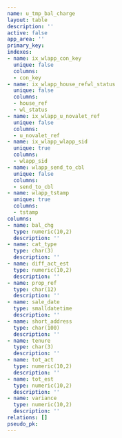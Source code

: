 ```yaml
---
name: u_tmp_bal_charge
layout: table
description: ''
active: false
app_area: ''
primary_key: 
indexes:
- name: ix_wlapp_con_key
  unique: false
  columns:
  - con_key
- name: ix_wlapp_house_refwl_status
  unique: false
  columns:
  - house_ref
  - wl_status
- name: ix_wlapp_u_novalet_ref
  unique: false
  columns:
  - u_novalet_ref
- name: ix_wlapp_wlapp_sid
  unique: true
  columns:
  - wlapp_sid
- name: wlapp_send_to_cbl
  unique: false
  columns:
  - send_to_cbl
- name: wlapp_tstamp
  unique: true
  columns:
  - tstamp
columns:
- name: bal_chg
  type: numeric(10,2)
  description: ''
- name: cat_type
  type: char(3)
  description: ''
- name: diff_act_est
  type: numeric(10,2)
  description: ''
- name: prop_ref
  type: char(12)
  description: ''
- name: sale_date
  type: smalldatetime
  description: ''
- name: short_address
  type: char(100)
  description: ''
- name: tenure
  type: char(3)
  description: ''
- name: tot_act
  type: numeric(10,2)
  description: ''
- name: tot_est
  type: numeric(10,2)
  description: ''
- name: variance
  type: numeric(10,2)
  description: ''
relations: []
pseudo_pk: 
---
```


